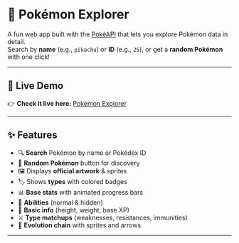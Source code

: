 # 🧢 Pokémon Explorer

A fun web app built with the [PokéAPI](https://pokeapi.co/) that lets you explore Pokémon data in detail.  
Search by **name** (e.g., `pikachu`) or **ID** (e.g., `25`), or get a **random Pokémon** with one click!  

---
## 🚀 Live Demo
👉 **Check it live here:** [Pokémon Explorer](https://aishi1528.github.io/Pokemon-Explorer/)

---
## ✨ Features
- 🔍 **Search** Pokémon by name or Pokédex ID  
- 🎲 **Random Pokémon** button for discovery  
- 🖼️ Displays **official artwork** & sprites  
- 🏷️ Shows **types** with colored badges  
- 📊 **Base stats** with animated progress bars  
- 🧬 **Abilities** (normal & hidden)  
- 📏 **Basic info** (height, weight, base XP)  
- ⚔️ **Type matchups** (weaknesses, resistances, immunities)  
- 🔗 **Evolution chain** with sprites and arrows  

---

  
